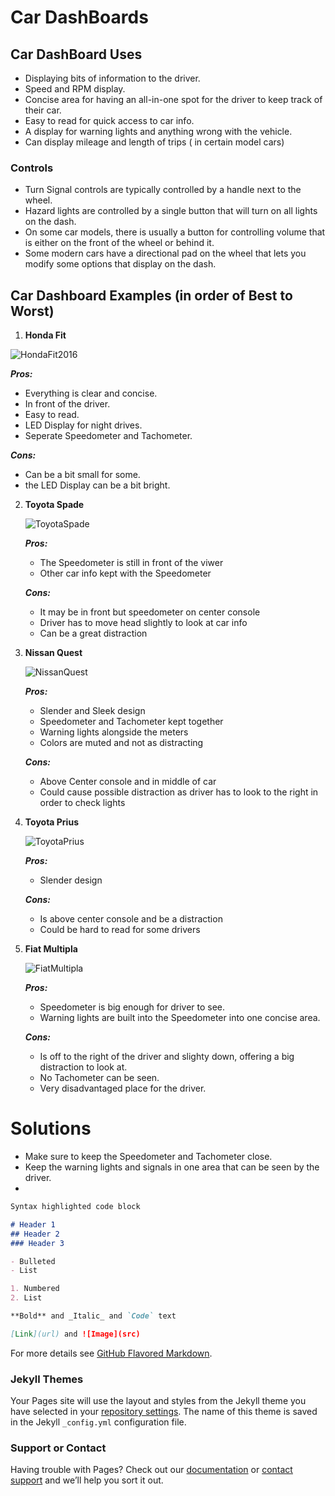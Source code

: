 

# Car DashBoards



## Car DashBoard Uses

- Displaying bits of information to the driver.
- Speed and RPM display.
- Concise area for having an all-in-one spot for the driver to keep track of their car.
- Easy to read for quick access to car info.
- A display for warning lights and anything wrong with the vehicle.
- Can display mileage and length of trips ( in certain model cars)

### Controls
- Turn Signal controls are typically controlled by a handle next to the wheel.
- Hazard lights are controlled by a single button that will turn on all lights on the dash.
- On some car models, there is usually a button for controlling volume that is either on the front of the wheel or behind it.
- Some modern cars have a directional pad on the wheel that lets you modify some options that display on the dash.

## Car Dashboard Examples (in order of Best to Worst)

1. **Honda Fit**
   
   
  ![HondaFit2016](https://user-images.githubusercontent.com/47511017/115163204-69181f00-a06d-11eb-9985-403f6378349b.jpg)

    
    
   **_Pros:_**
   -  Everything is clear and concise.
   -  In front of the driver.
   -  Easy to read.
   -  LED Display for night drives.
   -  Seperate Speedometer and Tachometer.
  
  **_Cons:_**
  - Can be a bit small for some.
  - the LED Display can be a bit bright.


2. **Toyota Spade**

   ![ToyotaSpade](https://user-images.githubusercontent.com/47511017/115163288-f22f5600-a06d-11eb-8487-3012f0b62aee.jpg)

   
   **_Pros:_**
   - The Speedometer is still in front of the viwer
   - Other car info kept with the Speedometer

   **_Cons:_**
   - It may be in front but speedometer on center console
   - Driver has to move head slightly to look at car info
   - Can be a great distraction

3. **Nissan Quest**

   ![NissanQuest](https://user-images.githubusercontent.com/47511017/115163868-27897300-a071-11eb-94ac-8b81b8aae9bb.jpg)

   
   **_Pros:_**
   - Slender and Sleek design
   - Speedometer and Tachometer kept together
   - Warning lights alongside the meters
   - Colors are muted and not as distracting
 
 
   **_Cons:_**
   - Above Center console and in middle of car
   - Could cause possible distraction as driver has to look to the right in order to check lights

4. **Toyota Prius**

   ![ToyotaPrius](https://user-images.githubusercontent.com/47511017/115165211-78e63200-a072-11eb-828b-c68a3f2103e0.jpg)

   
   **_Pros:_**
   - Slender design
   
   
   **_Cons:_**
   - Is above center console and be a distraction
   - Could be hard to read for some drivers

5. **Fiat Multipla**

   ![FiatMultipla](https://user-images.githubusercontent.com/47511017/115165524-d75fe000-a073-11eb-8206-fbb6399d927f.jpg)


   **_Pros:_**
   - Speedometer is big enough for driver to see.
   - Warning lights are built into the Speedometer into one concise area.
   
   **_Cons:_**
   - Is off to the right of the driver and slighty down, offering a big distraction to look at.
   - No Tachometer can be seen.
   - Very disadvantaged place for the driver.


# Solutions
  - Make sure to keep the Speedometer and Tachometer close.
  - Keep the warning lights and signals in one area that can be seen by the driver.
  - 

```markdown
Syntax highlighted code block

# Header 1
## Header 2
### Header 3

- Bulleted
- List

1. Numbered
2. List

**Bold** and _Italic_ and `Code` text

[Link](url) and ![Image](src)
```

For more details see [GitHub Flavored Markdown](https://guides.github.com/features/mastering-markdown/).

### Jekyll Themes

Your Pages site will use the layout and styles from the Jekyll theme you have selected in your [repository settings](https://github.com/xavierjenkins99/VR-Project2/settings/pages). The name of this theme is saved in the Jekyll `_config.yml` configuration file.

### Support or Contact

Having trouble with Pages? Check out our [documentation](https://docs.github.com/categories/github-pages-basics/) or [contact support](https://support.github.com/contact) and we’ll help you sort it out.
